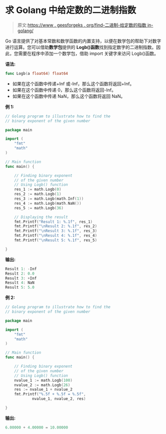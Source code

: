 # 求 Golang 中给定数的二进制指数

> 原文:[https://www . geesforgeks . org/find-二进制-给定数的指数 in-golang/](https://www.geeksforgeeks.org/finding-binary-exponent-of-given-number-in-golang/)

Go 语言提供了对基本常数和数学函数的内置支持，以便在数学包的帮助下对数字进行运算。您可以借助**数学包**提供的 **Logb()函数**找到指定数字的二进制指数。因此，您需要在程序中添加一个数学包，借助 import 关键字来访问 Logb()函数。

**语法:**

```go
func Logb(a float64) float64
```

*   如果在这个函数中传递+Inf 或-Inf，那么这个函数将返回+Inf。
*   如果在这个函数中传递 0，那么这个函数将返回-Inf。
*   如果在这个函数中传递 NaN，那么这个函数将返回 NaN。

**例 1:**

```go
// Golang program to illustrate how to find the
// binary exponent of the given number

package main

import (
    "fmt"
    "math"
)

// Main function
func main() {

    // Finding binary exponent 
    // of the given number
    // Using Logb() function
    res_1 := math.Logb(0)
    res_2 := math.Logb(1)
    res_3 := math.Logb(math.Inf(1))
    res_4 := math.Logb(math.NaN())
    res_5 := math.Logb(36)

    // Displaying the result
    fmt.Printf("Result 1: %.1f", res_1)
    fmt.Printf("\nResult 2: %.1f", res_2)
    fmt.Printf("\nResult 3: %.1f", res_3)
    fmt.Printf("\nResult 4: %.1f", res_4)
    fmt.Printf("\nResult 5: %.1f", res_5)

}
```

**输出:**

```go
Result 1: -Inf
Result 2: 0.0
Result 3: +Inf
Result 4: NaN
Result 5: 5.0

```

**例 2:**

```go
// Golang program to illustrate how to find the
// binary exponent of the given number

package main

import (
    "fmt"
    "math"
)

// Main function
func main() {

    // Finding binary exponent
    // of the given number
    // Using Logb() function
    nvalue_1 := math.Logb(100)
    nvalue_2 := math.Logb(26)
    res := nvalue_1 + nvalue_2
    fmt.Printf("%.5f + %.5f = %.5f",
            nvalue_1, nvalue_2, res)

}
```

**输出:**

```go
6.00000 + 4.00000 = 10.00000
```